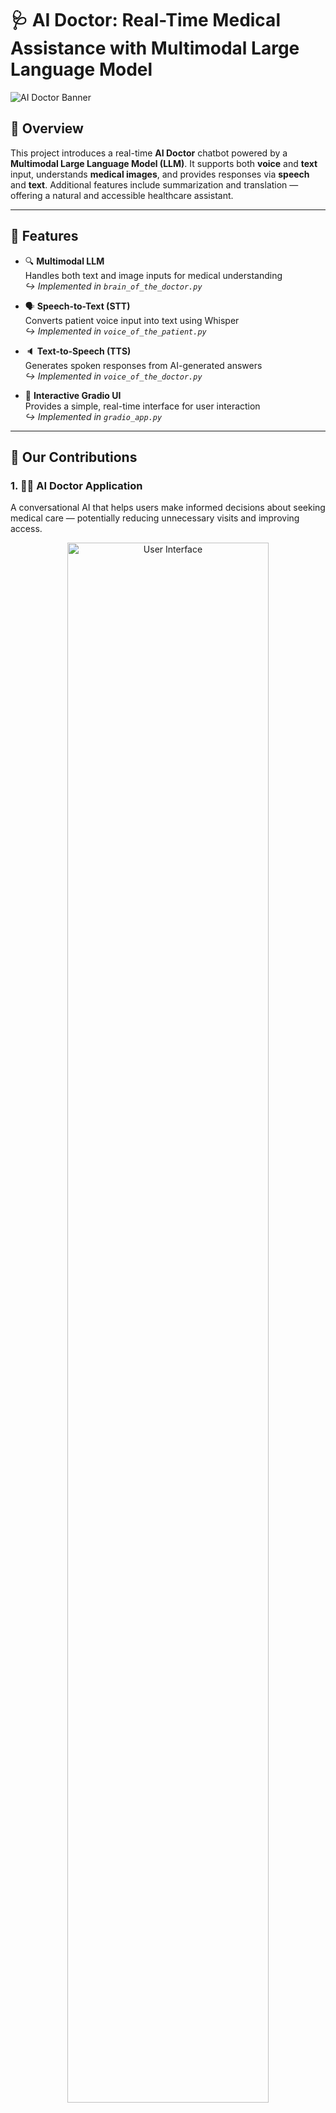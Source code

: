 # 🩺 AI Doctor: Real-Time Medical Assistance with Multimodal Large Language Model
![AI Doctor Banner](./model_fine_tune/assets/banner.jpg)
## 🧠 Overview

This project introduces a real-time **AI Doctor** chatbot powered by a **Multimodal Large Language Model (LLM)**. It supports both **voice** and **text** input, understands **medical images**, and provides responses via **speech** and **text**. Additional features include summarization and translation — offering a natural and accessible healthcare assistant.

---

## 🌟 Features

- 🔍 **Multimodal LLM**  
  Handles both text and image inputs for medical understanding  
  _↪️ Implemented in `brain_of_the_doctor.py`_

- 🗣️ **Speech-to-Text (STT)**  
  Converts patient voice input into text using Whisper  
  _↪️ Implemented in `voice_of_the_patient.py`_

- 🔈 **Text-to-Speech (TTS)**  
  Generates spoken responses from AI-generated answers  
  _↪️ Implemented in `voice_of_the_doctor.py`_

- 💬 **Interactive Gradio UI**  
  Provides a simple, real-time interface for user interaction  
  _↪️ Implemented in `gradio_app.py`_
---

## 🧪 Our Contributions

### 1. 🧑‍⚕️ AI Doctor Application
A conversational AI that helps users make informed decisions about seeking medical care — potentially reducing unnecessary visits and improving access.
  
<p align="center">
  <img src="UI.png" alt="User Interface" width="80%"/>
</p>

---

### 2. 🗂️ Custom Dataset Creation

Most existing medical datasets lack paired image-text data and focus on modalities like CT or PET scans — not suitable for real-world symptom images. To address this:

- We built a medical VQA dataset using **user-uploaded images** and **GPT-4o-generated** Q&A pairs simulating real patient inquiries and expert-level answers.
🤗 Dataset available on [Hugging Face](https://huggingface.co/datasets/SiyunHE/medical-pilagemma-lora)
📂 Data creation details: See [`data_creation/`](data_creation)

---

### 3. 🔧 Fine-Tuning with LoRA

We fine-tuned two domain-specific lightweight language models using **LoRA** to extend the capabilities of our main 11B multimodal backbone (LLaMA 3.2 Vision-Instruct). These LoRA adapters enable **fast, targeted medical reasoning on lower-resource devices**.


#### 🧠 PaliGemma LoRA – Medical VQA

We fine-tuned **PaliGemma** using LoRA on a custom medical image-question-answering dataset to build a lightweight alternative to our main vision-language model.

- Applied LoRA to **cross-attention layers** for multimodal alignment  
- Trained using Hugging Face Trainer on **Google Colab A100**  
- **Hyperparameters**: learning rate `5e-5`, batch size `4`, epochs `3`  
- Result: Outperforms base PaliGemma on domain-specific VQA tasks

🤗 [Model on Hugging Face](https://huggingface.co/SiyunHE/medical-pilagemma-lora)  
📁 Fine-tuning details: See [`experiments/`](experiments)


#### 🦷 Qwen2.5-1.5B LoRA – Dental Code Explanations

We also fine-tuned **Qwen2.5-1.5B**, a small open-source causal LLM, to specialize in **explaining ADA dental procedure codes** in a patient-friendly way.

- Used **Low-Rank Adaptation** for parameter-efficient training  
- Trained for 1 epoch on a consumer GPU (GTX 1060, 6GB)  
- Instruction-style prompting using real medical code descriptions  
- Output shows strong format compliance and domain-specific vocabulary

📁 Fine-tuning notebook: [`/model_fine_tune/Finetun_LoRA_Qwen_Dental.ipynb`](model_fine_tune/Finetun_LoRA_Qwen_Dental.ipynb)  
🤗 [LoRA Adapter](https://huggingface.co/BirdieByte1024/Qwen2.5-1.5B-LoRA-dental)  
🤗 [Merged Model](https://huggingface.co/BirdieByte1024/Qwen2.5-1.5B-dental-full)

---

### 4. 📊 Model Evaluation

We evaluated model performance using **BERTScore F1** on 30 samples from our dataset, comparing:

- 🔬 **LLaMA-3.2-11B-Vision-Instruct** (model we used)
- 🧬 **MMed-LLaMA 3** (trained on medical data)

<p align="center">
  <img src="evaluation/answer_similarity_comparison.png" alt="Evaluation Chart" width="80%">
</p>

📈 Results: Our model consistently achieves higher semantic alignment with ground truth answers, indicating stronger response quality for real-world medical VQA tasks.

📁 evaluation details: See [`evaluation/`](evaluation)

---

## ⚙️ Setup Instructions

### 🛠️ Prerequisites

- 🐍 **Python 3.11+**

- 🔑 **Environment Variables:**
 👉 See `.env.example` for required environment variables.

  - `GROQ_API_KEY` — _(Free)_  
    Required for **speech-to-text (STT)** using `whisper-large-v3`.

  - `HF_TOKEN` — _(Free)_  
    Needed to load the **Google PaliGemma** model: `google/paligemma-3b-pt-224`.

  - `OPENROUTER_API_KEY` — _(Paid or Free)_  
    Used to access **meta-llama/llama-3.2-11b-vision-instruct**  
    > We currently use the **paid version** for more stable performance,  
    > but you may switch to the free version:  
    > `meta-llama/llama-3.2-11b-vision-instruct:free`

### 🛠️Setup steps

1. Clone this repository:
   ```bash
   git clone medical_chatbot_project_genAI
   cd medical_chatbot_project_genAI
   ```
2. create a new environment with conda (recommend)
   ```bash
   conda create --name ai_doctor python=3.11
   ```
   create a new environment without conde
   ```bash
   python3 -m venv venv
   source venv/bin/activate   # On macOS/Linux
   .\venv\Scripts\activate     # On Windows
   ```
3. activate the enviornment
   ```bash
   conda activate ai_doctor
   ```
4. Install dependencies:
   ```bash
   pip install -r requirements.txt
   ```
5. start the application
   ```bash
   gradio gradio_app.py
   ```



### 🚀 Future Development

- Add real-time medical knowledge via **Retrieval-Augmented Generation (RAG)** to overcome LLM knowledge cutoffs.
- Use **Medical Communication Protocols (MCP)** for better scalability and healthcare system integration.
- Expand **language support** and enhance **medical reasoning** capabilities.
- Conduct **clinical validation** to assess safety and real-world effectiveness.



## 📚Reference:
https://github.com/AIwithhassan/ai-doctor-2.0-voice-and-vision <br>
https://github.com/RyanWangZf/MedCLIP
